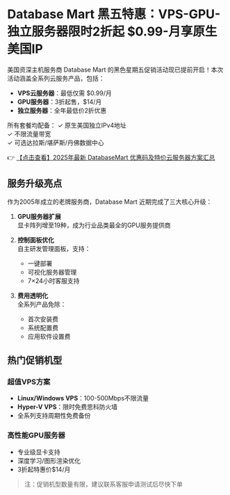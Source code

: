 # Database Mart 黑五特惠：VPS-GPU-独立服务器限时2折起 $0.99-月享原生美国IP

美国资深主机服务商 Database Mart 的黑色星期五促销活动现已提前开启！本次活动涵盖全系列云服务产品，包括：

- **VPS云服务器**：最低仅需 $0.99/月
- **GPU服务器**：3折起售，$14/月
- **独立服务器**：全年最低价2折优惠

所有套餐均配备：
✓ 原生美国独立IPv4地址  
✓ 不限流量带宽  
✓ 可选达拉斯/堪萨斯/丹佛数据中心  

👉 [【点击查看】2025年最新 DatabaseMart 优惠码及特价云服务器方案汇总](https://bit.ly/DatabaseMart)

## 服务升级亮点

作为2005年成立的老牌服务商，Database Mart 近期完成了三大核心升级：

1. **GPU服务器扩展**  
   显卡阵列增至19种，成为行业品类最全的GPU服务提供商

2. **控制面板优化**  
   自主研发管理面板，支持：
   - 一键部署
   - 可视化服务器管理
   - 7×24小时客服支持

3. **费用透明化**  
   全系列产品免除：
   - 首次安装费
   - 系统配置费
   - 应用软件设置费

## 热门促销机型

### 超值VPS方案
- **Linux/Windows VPS**：100-500Mbps不限流量
- **Hyper-V VPS**：限时免费思科防火墙
- 全系列支持周期性免费备份

### 高性能GPU服务器
- 专业级显卡支持
- 深度学习/图形渲染优化
- 3折起特惠价$14/月

> 注：促销机型数量有限，建议联系客服申请测试后尽快下单